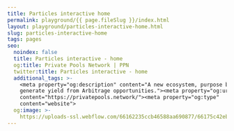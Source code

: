 ```yaml
---
title: Particles interactive home
permalink: playground/{{ page.fileSlug }}/index.html
layout: playground/particles-interactive-home.html
slug: particles-interactive-home
tags: pages
seo:
  noindex: false
  title: Particles interactive - home
  og:title: Private Pools Network | PPN
  twitter:title: Particles interactive - home
  additional_tags: >-
    <meta property="og:description" content="A new ecosystem, purpose built to
    generate yield from Arbitrage opportunities."><meta property="og:url"
    content="https://privatepools.network/"><meta property="og:type"
    content="website">
  og:image: >-
    https://uploads-ssl.webflow.com/66162235ccb46588aa690877/66175c42ebc0ce580e5b9283_opengraph.jpg
---
```




